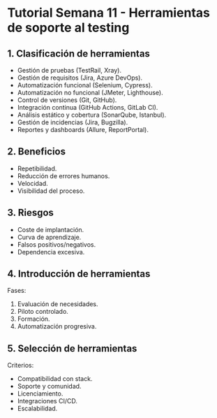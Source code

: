 # Tutorial Semana 11 - Herramientas de soporte al testing

## 1. Clasificación de herramientas

- Gestión de pruebas (TestRail, Xray).
- Gestión de requisitos (Jira, Azure DevOps).
- Automatización funcional (Selenium, Cypress).
- Automatización no funcional (JMeter, Lighthouse).
- Control de versiones (Git, GitHub).
- Integración continua (GitHub Actions, GitLab CI).
- Análisis estático y cobertura (SonarQube, Istanbul).
- Gestión de incidencias (Jira, Bugzilla).
- Reportes y dashboards (Allure, ReportPortal).

## 2. Beneficios

- Repetibilidad.
- Reducción de errores humanos.
- Velocidad.
- Visibilidad del proceso.

## 3. Riesgos

- Coste de implantación.
- Curva de aprendizaje.
- Falsos positivos/negativos.
- Dependencia excesiva.

## 4. Introducción de herramientas

Fases:

1. Evaluación de necesidades.
2. Piloto controlado.
3. Formación.
4. Automatización progresiva.

## 5. Selección de herramientas

Criterios:

- Compatibilidad con stack.
- Soporte y comunidad.
- Licenciamiento.
- Integraciones CI/CD.
- Escalabilidad.
